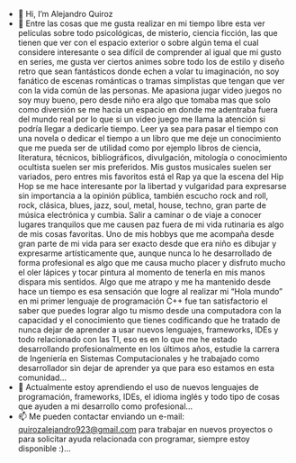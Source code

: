 - 👋 Hi, I’m Alejandro Quiroz
- 👀 Entre las cosas que me gusta realizar en mi tiempo libre esta ver películas sobre todo psicológicas, de misterio, ciencia ficción, las que tienen que ver con el espacio exterior o sobre algún tema el cual considere interesante o sea difícil de comprender al igual que mi gusto en series, me gusta ver ciertos animes sobre todo los de estilo y diseño retro que sean fantásticos donde echen a volar tu imaginación, no soy fanático de escenas románticas o tramas simplistas que tengan que ver con la vida común de las personas. Me apasiona jugar video juegos no soy muy bueno, pero desde niño era algo que tomaba mas que solo como diversión se me hacia un espacio en donde me adentraba fuera del mundo real por lo que si un video juego me llama la atención si podría llegar a dedicarle tiempo. Leer ya sea para pasar el tiempo con una novela o dedicar el tiempo a un libro que me deje un conocimiento que me pueda ser de utilidad como por ejemplo libros de ciencia, literatura, técnicos, bibliográficos, divulgación, mitología o conocimiento ocultista suelen ser mis preferidos.  Mis gustos musicales suelen ser variados, pero entres mis favoritos está el Rap ya que la escena del Hip Hop se me hace interesante por la libertad y vulgaridad para expresarse sin importancia a la opinión pública, también escucho rock and roll, rock, clásica, blues, jazz, soul, metal, house, techno, gran parte de música electrónica y cumbia. Salir a caminar o de viaje a conocer lugares tranquilos que me causen paz fuera de mi vida rutinaria es algo de mis cosas favoritas. Uno de mis hobbys que me acompaña desde gran parte de mi vida para ser exacto desde que era niño es dibujar y expresarme artísticamente que, aunque nunca lo he desarrollado de forma profesional es algo que me causa mucho placer y disfruto mucho el oler lápices y tocar pintura al momento de tenerla en mis manos dispara mis sentidos. Algo que me atrapo y me ha mantenido desde hace un tiempo es esa sensación que logre al realizar mi “Hola mundo” en mi primer lenguaje de programación C++ fue tan satisfactorio el saber que puedes lograr algo tu mismo desde una computadora con la capacidad y el conocimiento que tienes codificando que he tratado de nunca dejar de aprender a usar nuevos lenguajes, frameworks, IDEs y todo relacionado con las TI, eso es en lo que me he estado desarrollando profesionalmente en los últimos años, estudie la carrera de Ingeniería en Sistemas Computacionales y he trabajado como desarrollador sin dejar de aprender ya que para eso estamos en esta comunidad…
- 🌱 Actualmente estoy aprendiendo el uso de nuevos lenguajes de programación, frameworks, IDEs, el idioma inglés y todo tipo de cosas que ayuden a mi desarrollo como profesional…
- 📫 Me pueden contactar enviando un e-mail: quirozalejandro923@gmail.com para trabajar en nuevos proyectos o para solicitar ayuda relacionada con programar, siempre estoy disponible :)…

<!---
alejandroquiroz95/alejandroquiroz95 is a ✨ special ✨ repository because its `README.md` (this file) appears on your GitHub profile.
You can click the Preview link to take a look at your changes.
--->
